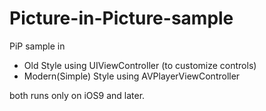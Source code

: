 # Picture-in-Picture-sample

PiP sample in

- Old Style using UIViewController (to customize controls)
- Modern(Simple) Style using AVPlayerViewController

both runs only on iOS9 and later.
